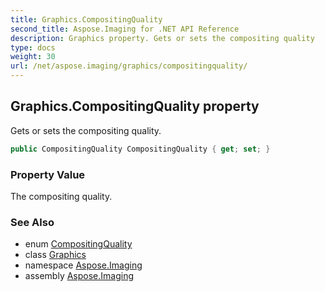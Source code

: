 ```yaml
---
title: Graphics.CompositingQuality
second_title: Aspose.Imaging for .NET API Reference
description: Graphics property. Gets or sets the compositing quality
type: docs
weight: 30
url: /net/aspose.imaging/graphics/compositingquality/
---
```

## Graphics.CompositingQuality property

Gets or sets the compositing quality.

```csharp
public CompositingQuality CompositingQuality { get; set; }
```

### Property Value

The compositing quality.

### See Also

* enum [CompositingQuality](../../compositingquality/)
* class [Graphics](../)
* namespace [Aspose.Imaging](../../graphics/)
* assembly [Aspose.Imaging](../../../)



